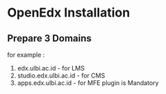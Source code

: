 # OpenEdx Installation

## Prepare 3 Domains
for example :
1. edx.ulbi.ac.id - for LMS
2. studio.edx.ulbi.ac.id - for CMS
3. apps.edx.ulbi.ac.id - for MFE plugin is Mandatory

